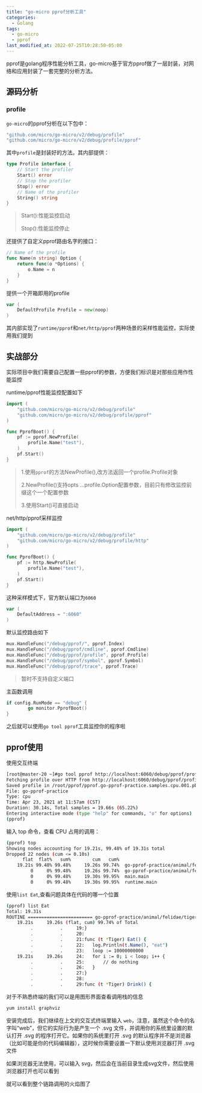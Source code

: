 ```yaml
---
title: "go-micro pprof分析工具"
categories:
  - Golang
tags:
  - go-micro
  - pprof
last_modified_at: 2022-07-25T10:28:50-05:00
---
```


pprof是golang程序性能分析工具，go-micro基于官方pprof做了一层封装，对网络和应用封装了一套完整的分析方法。

## 源码分析

### profile

`go-micro`的pprof分析在以下包中：

```go
"github.com/micro/go-micro/v2/debug/profile"
"github.com/micro/go-micro/v2/debug/profile/pprof"
```

其中`profile`是封装好的方法。其内部提供：

``` go
type Profile interface {
	// Start the profiler
	Start() error
	// Stop the profiler
	Stop() error
	// Name of the profiler
	String() string
}
```

> Start():性能监控启动
>
> Stop():性能监控停止

还提供了自定义pprof路由名字的接口：

``` go
// Name of the profile
func Name(n string) Option {
	return func(o *Options) {
		o.Name = n
	}
}
```

提供一个开箱即用的profile

```go
var (
	DefaultProfile Profile = new(noop)
)
```

其内部实现了`runtime/pprof`和`net/http/pprof`两种场景的采样性能监控，实际使用我们提到

## 实战部分

实际项目中我们需要自己配置一些pprof的参数，方便我们标识是对那些应用作性能监控

runtime/pprof性能监控配置如下

``` go
import (
	"github.com/micro/go-micro/v2/debug/profile"
	"github.com/micro/go-micro/v2/debug/profile/pprof"
)

func PprofBoot() {
	pf := pprof.NewProfile(
		profile.Name("test"),
	)
	pf.Start()
}
```

>1.使用`pprof`的方法NewProfile(),改方法返回一个profile.Profile对象
>
>2.NewProfile()支持opts ...profile.Option配置参数，目前只有修改监控前缀这个一个配置参数
>
>3.使用Start()可直接启动

net/http/pprof采样监控

```go
import (
	"github.com/micro/go-micro/v2/debug/profile"
	"github.com/micro/go-micro/v2/debug/profile/http"
)

func PprofBoot() {
	pf := http.NewProfile(
		profile.Name("test"),
	)
	pf.Start()
}
```

这种采样模式下，官方默认端口为`6060`

``` go
var (
	DefaultAddress = ":6060"
)
```

默认监控路由如下

``` go
mux.HandleFunc("/debug/pprof/", pprof.Index)
mux.HandleFunc("/debug/pprof/cmdline", pprof.Cmdline)
mux.HandleFunc("/debug/pprof/profile", pprof.Profile)
mux.HandleFunc("/debug/pprof/symbol", pprof.Symbol)
mux.HandleFunc("/debug/pprof/trace", pprof.Trace)
```

> 暂时不支持自定义端口

主函数调用

``` go
if config.RunMode == "debug" {
		go monitor.PprofBoot()
}
```

之后就可以使用`go tool pprof`工具监控你的程序啦

## pprof使用

使用交互终端

``` bash
[root@master-20 ~]#go tool pprof http://localhost:6060/debug/pprof/profile
Fetching profile over HTTP from http://localhost:6060/debug/pprof/profile
Saved profile in /root/pprof/pprof.go-pprof-practice.samples.cpu.001.pb.gz
File: go-pprof-practice
Type: cpu
Time: Apr 23, 2021 at 11:57am (CST)
Duration: 30.14s, Total samples = 19.66s (65.22%)
Entering interactive mode (type "help" for commands, "o" for options)
(pprof)
```

输入 top 命令，查看 CPU 占用的调用：

``` bash
(pprof) top
Showing nodes accounting for 19.21s, 99.48% of 19.31s total
Dropped 22 nodes (cum <= 0.10s)
      flat  flat%   sum%        cum   cum%
    19.21s 99.48% 99.48%     19.26s 99.74%  go-pprof-practice/animal/felidae/tiger.(*Tiger).Eat
         0     0% 99.48%     19.26s 99.74%  go-pprof-practice/animal/felidae/tiger.(*Tiger).Live
         0     0% 99.48%     19.30s 99.95%  main.main
         0     0% 99.48%     19.30s 99.95%  runtime.main
```

使用`list Eat`,查看问题具体在代码的哪一个位置

``` bash
(pprof) list Eat
Total: 19.31s
ROUTINE ======================== go-pprof-practice/animal/felidae/tiger.(*Tiger).Eat in /root/go-pprof-practice/animal/felidae/tiger/tiger.go
    19.21s     19.26s (flat, cum) 99.74% of Total
         .          .     19:}
         .          .     20:
         .          .     21:func (t *Tiger) Eat() {
         .          .     22:	log.Println(t.Name(), "eat")
         .          .     23:	loop := 10000000000
    19.21s     19.26s     24:	for i := 0; i < loop; i++ {
         .          .     25:		// do nothing
         .          .     26:	}
         .          .     27:}
         .          .     28:
         .          .     29:func (t *Tiger) Drink() {
```

对于不熟悉终端的我们可以是用图形界面查看调用栈的信息

```bash
yum install graphviz
```

安装完成后，我们继续在上文的交互式终端里输入 `web`，注意，虽然这个命令的名字叫“web”，但它的实际行为是产生一个 .svg 文件，并调用你的系统里设置的默认打开 .svg 的程序打开它。如果你的系统里打开 .svg 的默认程序并不是浏览器（比如可能是你的代码编辑器），这时候你需要设置一下默认使用浏览器打开 .svg 文件

如果浏览器无法使用，可以输入 svg，然后会在当前目录生成svg文件，然后使用浏览器打开也可以看到

就可以看到整个链路调用的火焰图了